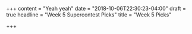 +++
content = "Yeah yeah"
date = "2018-10-06T22:30:23-04:00"
draft = true
headline = "Week 5 Supercontest Picks"
title = "Week 5 Picks"

+++
